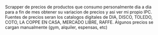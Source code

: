 Scrapper de precios de productos que consumo personalmente dia a dia para a fin de mes obtener su variacion de precios y asi ver mi propio IPC.
Fuentes de precios seran los catalogos digitales de DIA, DISCO, TOLEDO, COTO, LA COPPE EN CASA, MERCADO LIBRE, RAFFE.
Algunos precios se cargan manualmente (gym, alquiler, espensas, etc)

